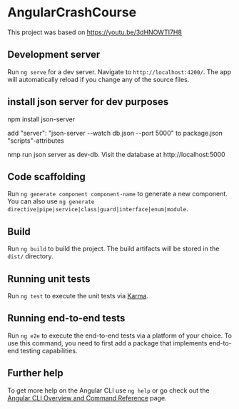 # AngularCrashCourse

This project was based on https://youtu.be/3dHNOWTI7H8

## Development server

Run `ng serve` for a dev server. Navigate to `http://localhost:4200/`. The app will automatically reload if you change any of the source files.

## install json server for dev purposes
npm install json-server

add "server": "json-server --watch db.json --port 5000" to package.json "scripts"-attributes

nmp run json server as dev-db.
Visit the database at http://localhost:5000 



## Code scaffolding

Run `ng generate component component-name` to generate a new component. You can also use `ng generate directive|pipe|service|class|guard|interface|enum|module`.

## Build

Run `ng build` to build the project. The build artifacts will be stored in the `dist/` directory.

## Running unit tests

Run `ng test` to execute the unit tests via [Karma](https://karma-runner.github.io).

## Running end-to-end tests

Run `ng e2e` to execute the end-to-end tests via a platform of your choice. To use this command, you need to first add a package that implements end-to-end testing capabilities.

## Further help

To get more help on the Angular CLI use `ng help` or go check out the [Angular CLI Overview and Command Reference](https://angular.io/cli) page.
